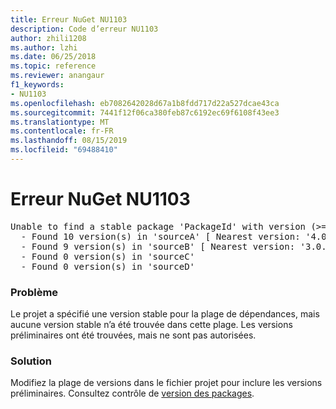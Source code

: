 ```yaml
---
title: Erreur NuGet NU1103
description: Code d’erreur NU1103
author: zhili1208
ms.author: lzhi
ms.date: 06/25/2018
ms.topic: reference
ms.reviewer: anangaur
f1_keywords:
- NU1103
ms.openlocfilehash: eb7082642028d67a1b8fdd717d22a527dcae43ca
ms.sourcegitcommit: 7441f12f06ca380feb87c6192ec69f6108f43ee3
ms.translationtype: MT
ms.contentlocale: fr-FR
ms.lasthandoff: 08/15/2019
ms.locfileid: "69488410"
---
```

# <a name="nuget-error-nu1103"></a>Erreur NuGet NU1103

<pre>Unable to find a stable package 'PackageId' with version (>= 3.0.0)<br/>  - Found 10 version(s) in 'sourceA' [ Nearest version: '4.0.0-rc-2129' ]<br/>  - Found 9 version(s) in 'sourceB' [ Nearest version: '3.0.0-beta-00032' ]<br/>  - Found 0 version(s) in 'sourceC'<br/>  - Found 0 version(s) in 'sourceD'</pre>

### <a name="issue"></a>Problème
Le projet a spécifié une version stable pour la plage de dépendances, mais aucune version stable n’a été trouvée dans cette plage. Les versions préliminaires ont été trouvées, mais ne sont pas autorisées.

### <a name="solution"></a>Solution
Modifiez la plage de versions dans le fichier projet pour inclure les versions préliminaires. Consultez contrôle de [version des packages](../../concepts/package-versioning.md).